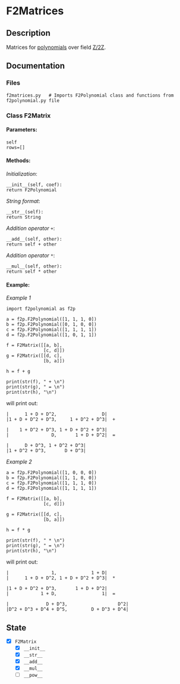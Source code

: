 # F2Matrices

## Description

Matrices for [polynomials](https://github.com/jonbenronron/F2Polynomials) over field [Z/2Z](https://en.wikipedia.org/wiki/GF(2)).

## Documentation

### Files

```
f2matrices.py   # Imports F2Polynomial class and functions from f2polynomial.py file
```

### Class F2Matrix
  
  #### Parameters:
  
  ```
  self
  rows=[]
  ```
  
  #### Methods:
  
  _Initialization_:
  ```
  __init__(self, coef):
  return F2Polynomial
  ```
  
  _String format_:
  ```
  __str__(self):
  return String
  ```
  
  _Addition operator_ `+`:
  ```
  __add__(self, other):
  return self + other
  ```
  
  _Addition operator_ `*`:
  ```
  __mul__(self, other):
  return self * other
  ```
  
  #### Example:
  
  _Example 1_
  
  ```
  import f2polynomial as f2p
  
  a = f2p.F2Polynomial([1, 1, 1, 0])
  b = f2p.F2Polynomial([0, 1, 0, 0])
  c = f2p.F2Polynomial([1, 1, 1, 1])
  d = f2p.F2Polynomial([1, 0, 1, 1])

  f = F2Matrix([[a, b],
                [c, d]])
  g = F2Matrix([[d, c],
                [b, a]])

  h = f + g

  print(str(f), " + \n")
  print(str(g), " = \n")
  print(str(h), "\n")
  ```
  
  will print out:
  
  ```
  |      1 + D + D^2,                 D|
  |1 + D + D^2 + D^3,     1 + D^2 + D^3|  +

  |    1 + D^2 + D^3, 1 + D + D^2 + D^3|
  |                D,       1 + D + D^2|  =

  |      D + D^3, 1 + D^2 + D^3|
  |1 + D^2 + D^3,       D + D^3|
  ```
  _Example 2_
  
  ```
  a = f2p.F2Polynomial([1, 0, 0, 0])
  b = f2p.F2Polynomial([1, 1, 0, 0])
  c = f2p.F2Polynomial([1, 1, 1, 0])
  d = f2p.F2Polynomial([1, 1, 1, 1])

  f = F2Matrix([[a, b],
                [c, d]])

  g = F2Matrix([[d, c],
                [b, a]])

  h = f * g

  print(str(f), " * \n")
  print(str(g), " = \n")
  print(str(h), "\n")
  ```
  will print out:
  
  ```
  |                1,             1 + D|
  |      1 + D + D^2, 1 + D + D^2 + D^3|  *

  |1 + D + D^2 + D^3,       1 + D + D^2|
  |            1 + D,                 1|  =

  |              D + D^3,                   D^2|
  |D^2 + D^3 + D^4 + D^5,         D + D^3 + D^4|
  ```
  

## State
- [x] `F2Matrix`
  - [x] `__init__`
  - [x] `__str__`
  - [x] `__add__`
  - [x] `__mul__`
  - [ ] `__pow__`
